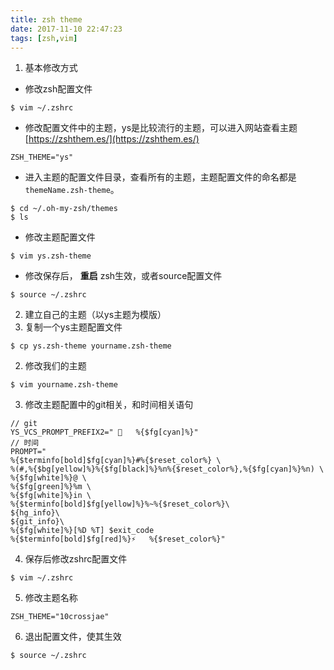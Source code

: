 ```yaml
---
title: zsh theme
date: 2017-11-10 22:47:23
tags: [zsh,vim]
---
```


1. 基本修改方式
  * 修改zsh配置文件
  ```
  $ vim ~/.zshrc
  ```
  * 修改配置文件中的主题，ys是比较流行的主题，可以进入网站查看主题 [https://zshthem.es/](https://zshthem.es/)
  ```
  ZSH_THEME="ys"
  ```
  * 进入主题的配置文件目录，查看所有的主题，主题配置文件的命名都是`themeName.zsh-theme`。
  ```
  $ cd ~/.oh-my-zsh/themes
  $ ls
  ```
  * 修改主题配置文件
  ```
  $ vim ys.zsh-theme
  ```
  * 修改保存后， **重启** zsh生效，或者source配置文件
  ```
  $ source ~/.zshrc
  ```
2. 建立自己的主题（以ys主题为模版）
  1. 复制一个ys主题配置文件
  ```
  $ cp ys.zsh-theme yourname.zsh-theme
  ```
  2. 修改我们的主题
  ```
  $ vim yourname.zsh-theme
  ```
  3. 修改主题配置中的git相关，和时间相关语句
  ```
  // git
  YS_VCS_PROMPT_PREFIX2=" 🌸   %{$fg[cyan]%}"
  // 时间
  PROMPT="
  %{$terminfo[bold]$fg[cyan]%}#%{$reset_color%} \
  %(#,%{$bg[yellow]%}%{$fg[black]%}%n%{$reset_color%},%{$fg[cyan]%}%n) \
  %{$fg[white]%}@ \
  %{$fg[green]%}%m \
  %{$fg[white]%}in \
  %{$terminfo[bold]$fg[yellow]%}%~%{$reset_color%}\
  ${hg_info}\
  ${git_info}\
  %{$fg[white]%}[%D %T] $exit_code
  %{$terminfo[bold]$fg[red]%}⚡️   %{$reset_color%}"
  ```
  4. 保存后修改zshrc配置文件
  ```
  $ vim ~/.zshrc
  ```
  5. 修改主题名称
  ```
  ZSH_THEME="10crossjae"
  ```
  6. 退出配置文件，使其生效
  ```
  $ source ~/.zshrc
  ```
